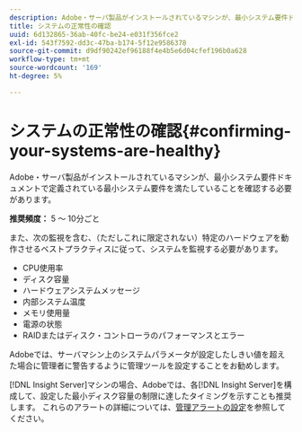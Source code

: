 ```yaml
---
description: Adobe・サーバ製品がインストールされているマシンが、最小システム要件ドキュメントで定義されている最小システム要件を満たしていることを確認する必要があります。
title: システムの正常性の確認
uuid: 6d132865-36ab-40fc-be24-e031f356fce2
exl-id: 543f7592-dd3c-47ba-b174-5f12e9586378
source-git-commit: d9df90242ef96188f4e4b5e6d04cfef196b0a628
workflow-type: tm+mt
source-wordcount: '169'
ht-degree: 5%

---
```


# システムの正常性の確認{#confirming-your-systems-are-healthy}

Adobe・サーバ製品がインストールされているマシンが、最小システム要件ドキュメントで定義されている最小システム要件を満たしていることを確認する必要があります。

**推奨頻度：** 5 ～ 10分ごと

また、次の監視を含む、（ただしこれに限定されない）特定のハードウェアを動作させるベストプラクティスに従って、システムを監視する必要があります。

* CPU使用率
* ディスク容量
* ハードウェアシステムメッセージ
* 内部システム温度
* メモリ使用量
* 電源の状態
* RAIDまたはディスク・コントローラのパフォーマンスとエラー

Adobeでは、サーバマシン上のシステムパラメータが設定したしきい値を超えた場合に管理者に警告するように管理ツールを設定することをお勧めします。

[!DNL Insight Server]マシンの場合、Adobeでは、各[!DNL Insight Server]を構成して、設定した最小ディスク容量の制限に達したタイミングを示すことも推奨します。 これらのアラートの詳細については、[管理アラートの設定](../../../home/c-inst-svr/c-admin-inst-svr/t-config-adm-alrts.md#task-0858f588da4941aa9d4952f6592681aa)を参照してください。
